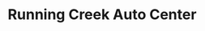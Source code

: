 ---
title: "Running Creek Auto Center"
url: /elizabeth/running-creek-auto-center/
shop: Autowerkstatt
---